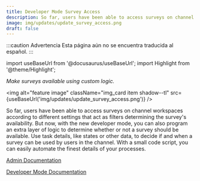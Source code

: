 ```yaml
---
title: Developer Mode Survey Access
description: So far, users have been able to access surveys on channel workspaces according to different settings that act as filters determining the survey's availability. But now, with the new developer mode, you can also program an extra layer of logic to determine whether or not a survey should be available. Use task details, like states or other data, to decide if and when a survey can be used by users in the channel. With a small code script, you can easily automate the finest details of your processes.
image: img/updates/update_survey_access.png
draft: false
---
```


:::caution Advertencia
Esta página aún no se encuentra traducida al español.
:::

import useBaseUrl from '@docusaurus/useBaseUrl'; 
import Highlight from '@theme/Highlight';

<div className="align-center">
<div className="card">
<div className="card__header">

<span className="hero__subtitle"><em>

Make surveys available using custom logic.

</em></span>

</div>
<div className="card__image">

<img alt="feature image" className="img_card item shadow--tl" src={useBaseUrl('img/updates/update_survey_access.png')} />
<br/>

</div>
<div className="card__body">

So far, users have been able to access surveys on channel workspaces according to different settings that act as filters determining the survey's availability. But now, with the new developer mode, you can also program an extra layer of logic to determine whether or not a survey should be available. Use task details, like states or other data, to decide if and when a survey can be used by users in the channel. With a small code script, you can easily automate the finest details of your processes.


</div>
<div className="card__footer text-center align-padding-center">

<a className="button button--info button--block" href="/docs/documentation/admin/survey/settings#access">Admin Documentation</a>
<br/>

<a className="button button--info button--block" href="/docs/documentation/automation/surveys/survey_hidden_code">Developer Mode Documentation</a>
<br/>


</div>
</div>
</div>

